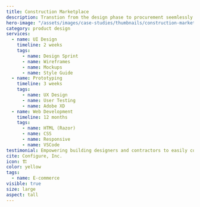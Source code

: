 ```yaml
---
title: Construction Marketplace
description: Transtion from the design phase to procurement seemlessly by applying 21st century connectivity to an old-school process
hero-image: "/assets/images/case-studies/thumbnails/construction-marketplace-thumbnail.png"
category: product design
services:
  - name: UI Design
    timeline: 2 weeks
    tags:
      - name: Design Sprint
      - name: Wireframes
      - name: Mockups
      - name: Style Guide
  - name: Prototyping
    timeline: 3 weeks
    tags:
      - name: UX Design
      - name: User Testing
      - name: Adobe XD
  - name: Web Development
    timeline: 12 months
    tags:
      - name: HTML (Razor)
      - name: CSS
      - name: Responsive
      - name: VSCode
testimonial: Empowering building designers and contractors to easily compare, specify and purchase products by connecting them with local suppliers
cite: Configure, Inc.
icon: 🏗
color: yellow
tags:
  - name: E-commerce
visible: true
size: large
aspect: tall
---
```

